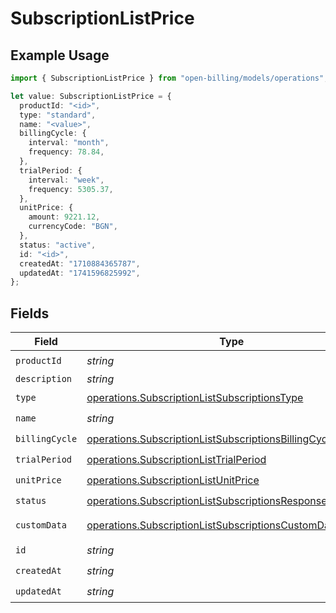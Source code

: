 # SubscriptionListPrice

## Example Usage

```typescript
import { SubscriptionListPrice } from "open-billing/models/operations";

let value: SubscriptionListPrice = {
  productId: "<id>",
  type: "standard",
  name: "<value>",
  billingCycle: {
    interval: "month",
    frequency: 78.84,
  },
  trialPeriod: {
    interval: "week",
    frequency: 5305.37,
  },
  unitPrice: {
    amount: 9221.12,
    currencyCode: "BGN",
  },
  status: "active",
  id: "<id>",
  createdAt: "1710884365787",
  updatedAt: "1741596825992",
};
```

## Fields

| Field                                                                                                                                  | Type                                                                                                                                   | Required                                                                                                                               | Description                                                                                                                            |
| -------------------------------------------------------------------------------------------------------------------------------------- | -------------------------------------------------------------------------------------------------------------------------------------- | -------------------------------------------------------------------------------------------------------------------------------------- | -------------------------------------------------------------------------------------------------------------------------------------- |
| `productId`                                                                                                                            | *string*                                                                                                                               | :heavy_check_mark:                                                                                                                     | N/A                                                                                                                                    |
| `description`                                                                                                                          | *string*                                                                                                                               | :heavy_minus_sign:                                                                                                                     | N/A                                                                                                                                    |
| `type`                                                                                                                                 | [operations.SubscriptionListSubscriptionsType](../../models/operations/subscriptionlistsubscriptionstype.md)                           | :heavy_check_mark:                                                                                                                     | N/A                                                                                                                                    |
| `name`                                                                                                                                 | *string*                                                                                                                               | :heavy_check_mark:                                                                                                                     | N/A                                                                                                                                    |
| `billingCycle`                                                                                                                         | [operations.SubscriptionListSubscriptionsBillingCycle](../../models/operations/subscriptionlistsubscriptionsbillingcycle.md)           | :heavy_check_mark:                                                                                                                     | N/A                                                                                                                                    |
| `trialPeriod`                                                                                                                          | [operations.SubscriptionListTrialPeriod](../../models/operations/subscriptionlisttrialperiod.md)                                       | :heavy_check_mark:                                                                                                                     | N/A                                                                                                                                    |
| `unitPrice`                                                                                                                            | [operations.SubscriptionListUnitPrice](../../models/operations/subscriptionlistunitprice.md)                                           | :heavy_check_mark:                                                                                                                     | N/A                                                                                                                                    |
| `status`                                                                                                                               | [operations.SubscriptionListSubscriptionsResponse200Status](../../models/operations/subscriptionlistsubscriptionsresponse200status.md) | :heavy_check_mark:                                                                                                                     | N/A                                                                                                                                    |
| `customData`                                                                                                                           | [operations.SubscriptionListSubscriptionsCustomData](../../models/operations/subscriptionlistsubscriptionscustomdata.md)               | :heavy_minus_sign:                                                                                                                     | Any valid JSON value                                                                                                                   |
| `id`                                                                                                                                   | *string*                                                                                                                               | :heavy_check_mark:                                                                                                                     | N/A                                                                                                                                    |
| `createdAt`                                                                                                                            | *string*                                                                                                                               | :heavy_check_mark:                                                                                                                     | N/A                                                                                                                                    |
| `updatedAt`                                                                                                                            | *string*                                                                                                                               | :heavy_check_mark:                                                                                                                     | N/A                                                                                                                                    |